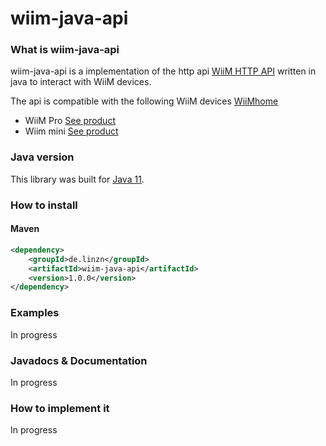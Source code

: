 # wiim-java-api

### What is wiim-java-api
wiim-java-api is a implementation of the http api [WiiM HTTP API](https://www.wiimhome.com/pdf/HTTP%20API%20for%20WiiM%20Mini.pdf) written in java to interact with WiiM devices.

The api is compatible with the following WiiM devices [WiiMhome](https://www.wiimhome.com/) 

- WiiM Pro  [See product](https://www.wiimhome.com/WiiMPro/Overview) 
- Wiim mini [See product](https://www.wiimhome.com/WiiMMini/Overview) 

### Java version

This library was built for [Java 11](https://openjdk.java.net/projects/jdk/11/).

### How to install

#### Maven

```xml
<dependency>
    <groupId>de.linzn</groupId>
    <artifactId>wiim-java-api</artifactId>
    <version>1.0.0</version>
</dependency>
```

### Examples
In progress


### Javadocs & Documentation
In progress


### How to implement it
In progress
